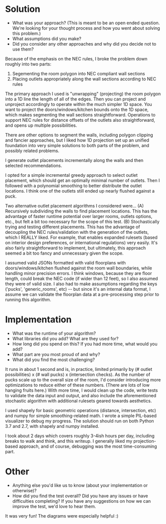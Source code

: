 # Solution
* What was your approach? (This is meant to be an open ended question. We're looking for your thought process and how you went about solving this problem.)
* What assumptions did you make?
* Did you consider any other approaches and why did you decide not to use them?

Because of the emphasis on the NEC rules, I broke the problem down roughly into two parts:
1. Segementing the room polygon into NEC compliant wall sections
2. Placing outlets appropriately along the wall sections according to NEC rules

The primary approach I used is "unwrapping" (projecting) the room polygon into a 1D line the length of all of the edges. Then you can project and unproject accordingly to operate within the much simpler 1D space. You want to project the doors/windows/kitchen bounds onto the 1D space, which makes segmenting the wall sections straightforward. Operations to support NEC rules for distance offsets of the outlets also straightforward, and opens up multiple possibilities.

There are other options to segment the walls, including polygon clipping and fancier approaches, but I liked how 1D projection set up an unified foundation into very simple solutions to both parts of the problem, and possibly related problems.

I generate outlet placements incrementally along the walls and then selected recommendations.

I opted for a simple incremental greedy approach to select outlet placement, which should get an optimally minimal number of outlets. Then I followed with a polynomial smoothing to better distribute the outlet locations. I think one of the outlets still ended up nearly flushed against a puck.

Two alternative outlet placement algorithms I considered were...
(A) Recursively subdividing the walls to find placement locations. This has the advantage of faster runtime potential over larger rooms, outlets options, etc., but felt a bit too necessary for the scope of this test.
(B) Stochastically trying and testing different placements. This has the advantage of decoupling the NEC rules/validation with the generation of the outlets, which I REALLY liked. For example, that enables expanded rulesets (based on interior design preferences, or international regulations) very easily. It's also fairly straightforward to implement, but ultimately, this approach seemed a bit too fancy and unnecessary given the scope.

I assumed valid JSONs formatted with valid floorplans with doors/windows/kitchen flushed against the room wall boundaries, while handling minor precision errors. I think windows, because they are floor length, could break the NEC code (if wider than 12 feet), so I also assumed they were of valid size. I also had to make assumptions regarding the keys ('pucks', 'generic_rooms', etc) -- but since it's an internal data format, I assume we can validate the floorplan data at a pre-processing step prior to running this algorithm.

# Implementation
* What was the runtime of your algorithm?
* What libraries did you add? What are they used for?
* How long did you spend on this? If you had more time, what would you add?
* What part are you most proud of and why?
* What did you find the most challenging?

It runs in about 1 second and is, in practice, limited primarily by (# outlet possibilities) x (# wall pucks) x (intersection checks). As the number of pucks scale up to the overall size of the room, I'd consider introducing more optimizations to reduce either of these numbers. (There are lots of low hanging fruits here.) With more time, I would clean up the code, write tests to validate the data input and output, and also include the aforementioned stochastic algorithm with additional rulesets geared towards aesthetics.

I used shapely for basic geometric operations (distance, intersection, etc) and numpy for simple smoothing-related math. I wrote a simple PIL-based visualizer to debug my progress. The solution should run on both Python 3.7 and 2.7, with shapely and numpy installed.

I took about 2 days which covers roughly 3-4ish hours per day, including breaks to walk and think, and this writeup. I generally liked my projection-based approach, and of course, debugging was the most time-consuming part.

# Other
* Anything else you'd like us to know (about your implementation or otherwise)?
* How did you find the test overall? Did you have any issues or have difficulties completing? If you have any suggestions on how we can improve the test, we'd love to hear them.

It was very fun! The diagrams were especially helpful :)